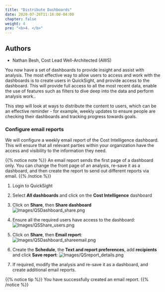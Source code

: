 ```yaml
---
title: "Distribute Dashboards"
date: 2020-07-26T11:16:08-04:00
chapter: false
weight: 4
pre: "<b>4. </b>"
---
```


## Authors
- Nathan Besh, Cost Lead Well-Architected  (AWS)

You now have a set of dashboards to provide insight and assist with analysis. The most effective way to allow users to access and work with the dashboards is to create users in QuickSight, and provide access to the dashboard. This will provide full access to all the most recent data, enable the use of features such as filters to dive deep into the data and perform analysis work..

This step will look at ways to distribute the content to users, which can be an effective reminder - for example, weekly updates to ensure people are checking their dashboards and tracking progress towards goals.


### Configure email reports
We will configure a weekly email report of the Cost Intelligence dashboard. This will ensure that all relevant parties within your organization have the access and visibility to the information they need.

{{% notice note %}}
An email report sends the first page of a dashboard only. You can change the front page of an analysis, re-save it as a dashboard, and then create the report to send out different reports via email.
{{% /notice %}}

1. Login to QuickSight

2. Select **All dashboards** and click on the **Cost Intelligence** dashboard

3. Click on **Share**, then **Share dashboard**
![Images/QSDashboard_share.png](/Cost/200_Enterprise_Dashboards/Images/QSDashboard_share.png)

4. Ensure all the required users have access to the dashboard:
![Images/QSShare_users.png](/Cost/200_Enterprise_Dashboards/Images/QSShare_users.png)

5. Click on **Share**, then **Email report**:
![Images/QSDashboard_shareemail.png](/Cost/200_Enterprise_Dashboards/Images/QSDashboard_shareemail.png)

6. Create the **Schedule**, the **Text and report preferences**, add **recipients** and click **Save report**:
![Images/QSreport_details.png](/Cost/200_Enterprise_Dashboards/Images/QSreport_details.png)

7. If required, modify the analysis and re-save it as a dashboard, and create additional email reports.


{{% notice tip %}}
You have successfully created an email report.
{{% /notice %}}